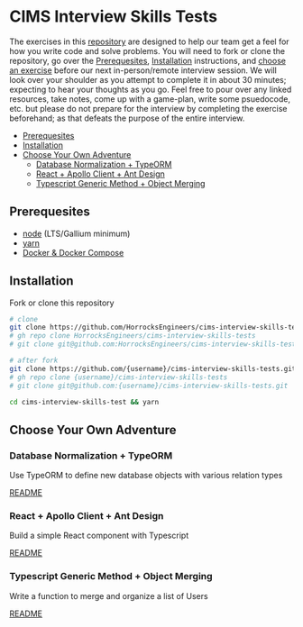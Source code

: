 # CIMS Interview Skills Tests <!-- omit in toc -->

The exercises in this [repository][repo] are designed to help our team get a feel for how you write code and solve problems. You will need to fork or clone the repository, go over the [Prerequesites][prereq], [Installation][install] instructions, and [choose an exercise][adventure] before our next in-person/remote interview session. We will look over your shoulder as you attempt to complete it in about 30 minutes; expecting to hear your thoughts as you go. Feel free to pour over any linked resources, take notes, come up with a game-plan, write some psuedocode, etc. but please do not prepare for the interview by completing the exercise beforehand; as that defeats the purpose of the entire interview.

- [Prerequesites](#prerequesites)
- [Installation](#installation)
- [Choose Your Own Adventure](#choose-your-own-adventure)
  - [Database Normalization + TypeORM](#database-normalization--typeorm)
  - [React + Apollo Client + Ant Design](#react--apollo-client--ant-design)
  - [Typescript Generic Method + Object Merging](#typescript-generic-method--object-merging)

## Prerequesites

- [node][node] (LTS/Gallium minimum)
- [yarn][yarn]
- [Docker & Docker Compose][docker]

## Installation

Fork or clone this repository

``` bash
# clone
git clone https://github.com/HorrocksEngineers/cims-interview-skills-tests.git
# gh repo clone HorrocksEngineers/cims-interview-skills-tests
# git clone git@github.com:HorrocksEngineers/cims-interview-skills-tests.git

# after fork
git clone https://github.com/{username}/cims-interview-skills-tests.git
# gh repo clone {username}/cims-interview-skills-tests
# git clone git@github.com:{username}/cims-interview-skills-tests.git

cd cims-interview-skills-test && yarn
```

## Choose Your Own Adventure

### Database Normalization + TypeORM

Use TypeORM to define new database objects with various relation types

[README](/database-normalization-typeorm/README.md#background)

### React + Apollo Client + Ant Design

Build a simple React component with Typescript

[README](/react-apollo-ant/README.md#background)

### Typescript Generic Method + Object Merging

Write a function to merge and organize a list of Users

[README](/generic-object-merging/README.md#background)

<!-- links -->
[repo]: https://github.com/HorrocksEngineers/cims-interview-skills-tests
[adventure]: https://github.com/HorrocksEngineers/cims-interview-skills-tests#choose-your-own-adventure
[prereq]: https://github.com/HorrocksEngineers/cims-interview-skills-tests#prerequesites
[install]: https://github.com/HorrocksEngineers/cims-interview-skills-tests#installation
[node]: https://nodejs.org/en/download
[yarn]: https://yarnpkg.com/getting-started/install
[docker]: https://docs.docker.com/get-docker
